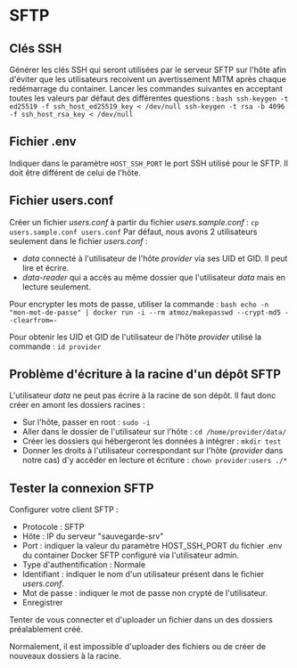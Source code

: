 # SFTP

## Clés SSH

Générer les clés SSH qui seront utilisées par le serveur SFTP sur l'hôte afin d'éviter que les
utilisateurs recoivent un avertissement MITM après chaque redémarrage du container. Lancer les
commandes suivantes en acceptant toutes les valeurs par défaut des différentes questions :
	```bash
	ssh-keygen -t ed25519 -f ssh_host_ed25519_key < /dev/null
	ssh-keygen -t rsa -b 4096 -f ssh_host_rsa_key < /dev/null
	```

## Fichier .env

Indiquer dans le paramètre `HOST_SSH_PORT` le port SSH utilisé pour le SFTP. Il doit être différent
de celui de l'hôte.

## Fichier users.conf

Créer un fichier *users.conf* à partir du fichier *users.sample.conf* : `cp users.sample.conf users.conf`
Par défaut, nous avons 2 utilisateurs seulement dans le fichier *users.conf* :
  - *data* connecté à l'utilisateur de l'hôte *provider* via ses UID et GID. Il peut lire et écrire.
  - *data-reader* qui a accès au même dossier que l'utilisateur *data* mais en lecture seulement.

Pour encrypter les mots de passe, utiliser la commande :
	```bash
	echo -n "mon-mot-de-passe" | docker run -i --rm atmoz/makepasswd --crypt-md5 --clearfrom=-
	```

Pour obtenir les UID et GID de l'utilisateur de l'hôte *provider* utilisé la commande : `id provider`

## Problème d'écriture à la racine d'un dépôt SFTP

L'utilisateur *data* ne peut pas écrire à la racine de son dépôt.
Il faut donc créer en amont les dossiers racines :
- Sur l'hôte, passer en root : `sudo -i`
- Aller dans le dossier de l'utilisateur sur l'hôte : `cd /home/provider/data/`
- Créer les dossiers qui hébergeront les données à intégrer : `mkdir test`
- Donner les droits à l'utilisateur correspondant sur l'hôte (*provider* dans notre cas) d'y accéder en lecture et écriture : `chown provider:users ./*`

## Tester la connexion SFTP

Configurer votre client SFTP :
- Protocole : SFTP
- Hôte : IP du serveur "sauvegarde-srv"
- Port : indiquer la valeur du paramètre HOST_SSH_PORT du fichier .env du container Docker SFTP configuré via l'utilisateur admin.
- Type d'authentification : Normale
- Identifiant : indiquer le nom d'un utilisateur présent dans le fichier *users.conf*.
- Mot de passe : indiquer le mot de passe non crypté de l'utilisateur.
- Enregistrer

Tenter de vous connecter et d'uploader un fichier dans un des dossiers préalablement créé.

Normalement, il est impossible d'uploader des fichiers ou de créer de nouveaux dossiers à la racine.

